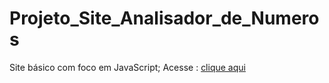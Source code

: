 # Projeto_Site_Analisador_de_Numeros
 Site básico com foco em JavaScript;
 Acesse : [clique aqui](https://cezar-deev.github.io/Site_Analisador_de_Numeros/)
